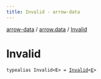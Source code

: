 ```yaml
---
title: Invalid - arrow-data
---
```


[arrow-data](../index.html) / [arrow.data](index.html) / [Invalid](./-invalid.html)

# Invalid

`typealias Invalid<E> = `[`Invalid`](-validated/-invalid/index.html)`<`[`E`](-invalid.html#E)`>`